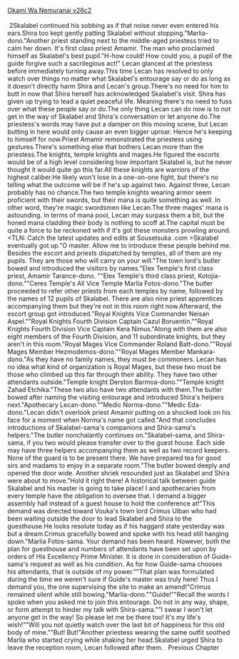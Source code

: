 [Okami Wa Nemuranai v26c2](https://www.sousetsuka.com/2020/08/okami-wa-nemuranai-262.html)
<br/><br/>
 2Skalabel continued his sobbing as if that noise never even entered his ears.Shira too kept gently patting Skalabel without stopping."Marlia-dono."Another priest standing next to the middle-aged priestess tried to calm her down. It's first class priest Amamir. The man who proclaimed himself as Skalabel's best pupil."H-how could! How could you, a pupil of the guide forgive such a sacrilegious act!" Lecan glanced at the priestess before immediately turning away.This time Lecan has resolved to only watch over things no matter what Skalabel's entourage say or do as long as it doesn't directly harm Shira and Lecan's group.There's no need for him to butt in now that Shira herself has acknowledged Skalabel's visit. Shira has given up trying to lead a quiet peaceful life. Meaning there's no need to fuss over what these people say or do.The only thing Lecan can do now is to not get in the way of Skalabel and Shira's conversation or let anyone do.The priestess's words may have put a damper on this moving scene, but Lecan butting in here would only cause an even bigger uproar. Hence he's keeping to himself for now.Priest Amamir remonstrated the priestess using gestures.There's something else that bothers Lecan more than the priestess.The knights, temple knights and mages.He figured the escorts would be of a high level considering how important Skalabel is, but he never thought it would quite go this far.All these knights are warriors of the highest caliber.He likely won't lose in a one-on-one fight, but there's no telling what the outcome will be if he's up against two. Against three, Lecan probably has no chance.The two temple knights wearing armor seem proficient with their swords, but their mana is quite something as well. In other word, they're magic swordsmen like Lecan.The three mages' mana is astounding. In terms of mana pool, Lecan may surpass them a bit, but the honed mana cladding their body is nothing to scoff at.The capital must be quite a force to be reckoned with if it's got these monsters prowling around.<TLN: Catch the latest updates and edits at Sousetsuka .com >Skalabel eventually got up."O master. Allow me to introduce these people behind me. Besides the escort and priests dispatched by temples, all of them are my pupils. They are those who will carry on your will."The town lord's butler bowed and introduced the visitors by names."Elex Temple's first class priest, Amamir Tarance-dono. ""Elex Temple's third class priest, Kotojia-dono.""Ceres Temple's All Vice Temple Marlia Fotos-dono."The butler proceeded to refer other priests from each temples by name, followed by the names of 12 pupils of Skalabel. There are also nine priest apprentices accompanying them but they're not in this room right now.Afterward, the escort group got introduced."Royal Knights Vice Commander Neisan Aspel.""Royal Knights Fourth Division Captain Cazul Boruentin.""Royal Knights Fourth Division Vice Captain Kera Nimus."Along with them are also eight members of the Fourth Division, and 11 subordinate knights, but they aren't in this room."Royal Mages Vice Commander Roland Batt-dono.""Royal Mages Member Hezmodemos-dono.""Royal Mages Member Mankara-dono."As they have no family names, they must be commoners. Lecan has no idea what kind of organization is Royal Mages, but these two must be those who climbed up this far through their ability. They have two other attendants outside."Temple knight Derston Barmoa-dono.""Temple knight Zahad Etchika."These two also have two attendants with them.The butler bowed after naming the visiting entourage and introduced Shira's helpers next."Apothecary Lecan-dono.""Medic Norma-dono.""Medic Eda-dono."Lecan didn't overlook priest Amamir putting on a shocked look on his face for a moment when Norma's name got called."And that concludes introductions of Skalabel-sama's companions and Shira-sama's helpers."The butler nonchalantly continues on."Skalabel-sama, and Shira-sama, if you two would please transfer over to the guest house. Each side may have three helpers accompanying them as well as two record keepers. None of the guard is to be present there. We have prepared tea for good sirs and madams to enjoy in a separate room."The butler bowed deeply and opened the door wide. Another shriek resounded just as Skalabel and Shira were about to move."Hold it right there! A historical talk between guide Skalabel and his master is going to take place! I and apothecaries from every temple have the obligation to oversee that. I demand a bigger assembly hall instead of a guest house to hold the conference at!"This demand was directed toward Vouka's town lord Crimus Ulban who had been waiting outside the door to lead Skalabel and Shira to the guesthouse.He looks resolute today as if his haggard state yesterday was but a dream.Crimus gracefully bowed and spoke with his head still hanging down."Marlia Fotos-sama. Your demand has been heard. However, both the plan for guesthouse and numbers of attendants have been set upon by orders of His Excellency Prime Minister. It is done in consideration of Guide-sama's request as well as his condition. As for how Guide-sama chooses his attendants, that is outside of my power.""That plan was formulated during the time we weren't sure if Guide's master was truly here! Thus I demand you, the one supervising the site to make an amend!"Crimus remained silent while still bowing."Marlia-dono.""Guide!""Recall the words I spoke when you asked me to join this entourage. Do not in any way, shape, or form attempt to hinder my talk with Shira-sama.""I swear I won't let anyone get in the way! So please let me be there too! It's my life's wish!""Will you not quietly watch over the last bit of happiness for this old body of mine.""But! But!"Another priestess wearing the same outfit soothed Marlia who started crying while shaking her head.Skalabel urged Shira to leave the reception room, Lecan followed after them.   Previous Chapter <br/>
